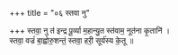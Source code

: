 +++
title = "०६ स्तवा नु"

+++
स्तवा॒ नु त॑ इन्द्र पू॒र्व्या म॒हान्यु॒त स्त॑वाम॒ नूत॑ना कृ॒तानि॑ ।  
स्तवा॒ वज्रं॑ बा॒ह्वोरु॒शन्तं॒ स्तवा॒ हरी॒ सूर्य॑स्य के॒तू ॥